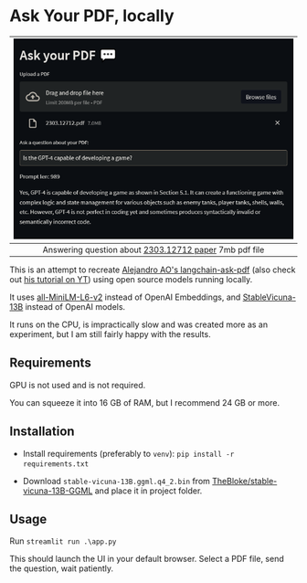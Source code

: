 # Ask Your PDF, locally

| ![UI screenshot of Ask Your PDF](media/ScreenshotAskYourPDF.png) |
|:--:|
| Answering question about [2303.12712 paper](https://arxiv.org/pdf/2303.12712.pdf) 7mb pdf file |

This is an attempt to recreate [Alejandro AO's langchain-ask-pdf](https://github.com/alejandro-ao/langchain-ask-pdf) (also check out [his tutorial on YT](https://www.youtube.com/watch?v=wUAUdEw5oxM)) using open source models running locally.

It uses [all-MiniLM-L6-v2](https://huggingface.co/sentence-transformers/all-MiniLM-L6-v2) instead of OpenAI Embeddings, and [StableVicuna-13B](https://huggingface.co/CarperAI/stable-vicuna-13b-delta) instead of OpenAI models.

It runs on the CPU, is impractically slow and was created more as an experiment, but I am still fairly happy with the results.

## Requirements
GPU is not used and is not required.

You can squeeze it into 16 GB of RAM, but I recommend 24 GB or more.

## Installation

- Install requirements (preferably to `venv`): `pip install -r requirements.txt`

- Download `stable-vicuna-13B.ggml.q4_2.bin` from [TheBloke/stable-vicuna-13B-GGML](https://huggingface.co/TheBloke/stable-vicuna-13B-GGML/tree/main) and place it in project folder.

## Usage

Run `streamlit run .\app.py`

This should launch the UI in your default browser. Select a PDF file, send the question, wait patiently.
